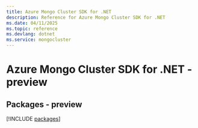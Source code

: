 ```yaml
---
title: Azure Mongo Cluster SDK for .NET
description: Reference for Azure Mongo Cluster SDK for .NET
ms.date: 04/11/2025
ms.topic: reference
ms.devlang: dotnet
ms.service: mongocluster
---
```

# Azure Mongo Cluster SDK for .NET - preview
## Packages - preview
[!INCLUDE [packages](mongo-cluster-index.md)]